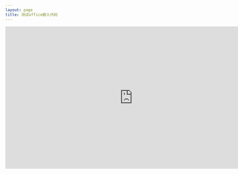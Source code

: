 ```yaml
---
layout: page
title: 测试office嵌入代码
---
```

<html>
    <head>
        <meta charset="UTF-8">
   </head>
    <body>
      <iframe src="https://knock200508-my.sharepoint.com/personal/admin_knock200508_onmicrosoft_com/_layouts/15/Doc.aspx?sourcedoc={4e71da2d-520d-4c6c-9e34-cf8f54b3a751}&amp;action=embedview&amp;wdPrint=0&amp;wdEmbedCode=0" width="800px" height="450px" frameborder="0">这是嵌入 <a target="_blank" href="https://office.com">Microsoft Office</a> 文档，由 <a target="_blank" href="https://office.com/webapps">Office</a> 提供支持。</iframe>
    </body>
</html>
